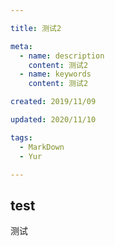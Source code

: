 ```yaml
---

title: 测试2

meta:
  - name: description
    content: 测试2
  - name: keywords
    content: 测试2

created: 2019/11/09

updated: 2020/11/10

tags:
  - MarkDown
  - Yur

---
```


## test

测试
